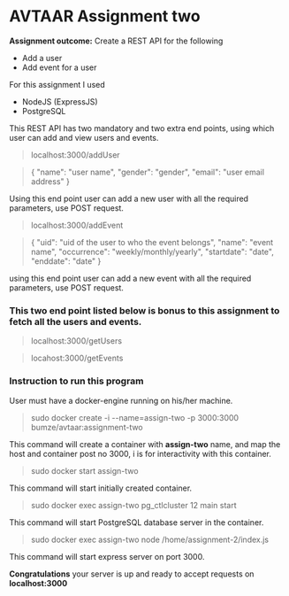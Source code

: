 # AVTAAR Assignment two

**Assignment outcome:**
Create a REST API for the following
- Add a user
- Add event for a user

For this assignment I used
- NodeJS (ExpressJS)
- PostgreSQL

This REST API has two mandatory and two extra end points, using which user can add and view users and events.

> localhost:3000/addUser

> {
>   "name": "user name",
>   "gender": "gender",
>   "email": "user email address"
> }

  Using this end point user can add a new user with all the required parameters, use POST request.
  
> localhost:3000/addEvent

> {
>   "uid": "uid of the user to who the event belongs",
>   "name": "event name",
>   "occurrence": "weekly/monthly/yearly",
>   "startdate": "date",
>   "enddate": "date"
> }

using this end point user can add a new event with all the required parameters, use POST request.

### This two end point listed below is bonus to this assignment to fetch all the users and events.

> localhost:3000/getUsers

> locahost:3000/getEvents

### Instruction to run this program
User must have a docker-engine running on his/her machine.

> sudo docker create -i --name=assign-two -p 3000:3000 bumze/avtaar:assignment-two

This command will create a container with **assign-two** name, and map the host and container post no 3000, i is for interactivity with this container.
  
> sudo docker start assign-two

This command will start initially created container.
  
> sudo docker exec assign-two pg_ctlcluster 12 main start

This command will start PostgreSQL database server in the container.

> sudo docker exec assign-two node /home/assignment-2/index.js

This command will start express server on port 3000.

**Congratulations** your server is up and ready to accept requests on **localhost:3000**
